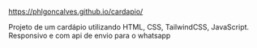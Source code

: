 https://phlgoncalves.github.io/cardapio/

Projeto de um cardápio utilizando HTML, CSS, TailwindCSS, JavaScript. Responsivo e com api de envio para o whatsapp 
